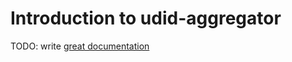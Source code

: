 # Introduction to udid-aggregator

TODO: write [great documentation](http://jacobian.org/writing/what-to-write/)
